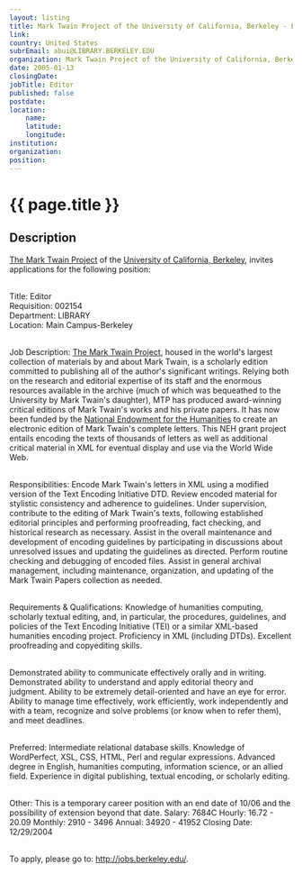 ```yaml
---
layout: listing
title: Mark Twain Project of the University of California, Berkeley - Editor
link:
country: United States
subrEmail: abui@LIBRARY.BERKELEY.EDU
organization: Mark Twain Project of the University of California, Berkeley 
date: 2005-01-13
closingDate: 
jobTitle: Editor
published: false
postdate:
location:
	name: 
	latitude: 
	longitude: 
institution: 
organization: 
position: 
--- 
```



# {{ page.title }}

## Description



<a href="http://bancroft.berkeley.edu/MTP/">The Mark Twain Project</a> of the <a href="Univehttp://www.berkeley.edu/">University of California, Berkeley</a>, invites applications for the following position:<br><br>

Title: Editor<br>
Requisition: 002154<br>
Department: LIBRARY<br>
Location: Main Campus-Berkeley<br><br>

Job Description: <a href="http://bancroft.berkeley.edu/MTP/">The Mark Twain Project</a>, housed in the world's largest collection of materials by and about Mark Twain, is a scholarly edition committed to publishing all of the author's significant writings. Relying both on the research and editorial expertise of its staff and the enormous resources available in the archive (much of which was bequeathed to the University by Mark Twain's daughter), MTP has produced award-winning critical editions of Mark Twain's works and his private papers. It has now been funded by the <a href="http://www.neh.fed.us/">National Endowment for the Humanities</a> to create an electronic edition of Mark Twain's complete letters. This NEH grant project entails encoding the texts of thousands of letters as well as additional critical material in XML for eventual display and use via the World Wide Web.<br><br>

Responsibilities: Encode Mark Twain's letters in XML using a modified version of the Text Encoding Initiative DTD. Review encoded material for stylistic consistency and adherence to guidelines. Under supervision, contribute to the editing of Mark Twain's texts, following established editorial principles and performing proofreading, fact checking, and historical research as necessary. Assist in the overall maintenance and development of encoding guidelines by participating in discussions about unresolved issues and updating the guidelines as directed. Perform routine checking and debugging of encoded files. Assist in general archival management, including maintenance, organization, and updating of the Mark Twain Papers collection as needed.<br><br>

Requirements & Qualifications: Knowledge of humanities computing, scholarly textual editing, and, in particular, the procedures, guidelines, and policies of the Text Encoding Initiative (TEI) or a similar XML-based humanities encoding project. Proficiency in XML (including DTDs). Excellent proofreading and copyediting skills.<br><br>

Demonstrated ability to communicate effectively orally and in writing. Demonstrated ability to understand and apply editorial theory and judgment. Ability to be extremely detail-oriented and have an eye for error. Ability to manage time effectively, work efficiently, work independently and with a team, recognize and solve problems (or know when to refer them), and meet deadlines.<br><br>

Preferred: Intermediate relational database skills. Knowledge of WordPerfect, XSL, CSS, HTML, Perl and regular expressions. Advanced degree in English, humanities computing, information science, or an allied field. Experience in digital publishing, textual encoding, or scholarly editing.<br><br>

Other: This is a temporary career position with an end date of 10/06 and the possibility of extension beyond that date.
Salary: 7684C Hourly: 16.72 - 20.09 Monthly: 2910 - 3496 Annual: 34920 - 41952 Closing Date: 12/29/2004<br><br>

To apply, please go to: <a href="http://jobs.berkeley.edu/">http://jobs.berkeley.edu/</a>. 
